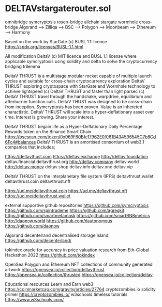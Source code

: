 # DELTAVstargaterouter.sol
omnibridge symcryptosis rosen-bridge allchain stargate wormhole cross-bridge
Algorand --> Zilliqa --> BSC --> Polygon --> Moonbeam --> Ethereum --> Harmony

Based on the work by StarGate (c) BUSL 1.1 licence
https://spdx.org/licenses/BUSL-1.1.html

All modification DeltaV (c) MIT licence and BUSL 1.1 license where applicable
symcryptosis using solidity and delta to solve the cryptocurrency bridging trilemma

DeltaV THRUST is a multistage modular rocket capable of multiple launch cycles and suitable for cross-chain cryptocurrency exploration
DeltaV THRUST exploring cryptospace with StarGate and Wormhole technology to achieve lightspeed (c) DeltaV THRUST and faster than light parsec (c) DeltaV THRUST travel through the handshake, warpdrive, equilibrium and afterburner function calls. DeltaV THUST was designed to be cross-chain from inception. Symcryptosis has been proven. Value is an inhereted charactistic. DeltaV THRUST will scale into a hyper-deflationary asset over time. Interest is growing. Share your interest. 

DeltaV THRUST begain life as a Hyper-Deflationary Daily Percentage Rewards token on the Binance Smart Chain
https://bscscan.com/token/0x969F60Bfe17962E0f061B434596545C7b6Cd6Fc4#balances
DeltaV THRUST is an amortised consortium of web3.1 companies that includes;

https://deltavthust.com
https://deltav.exchange
http://deltav.foundation
deltav.financial
deltavthrust.org
http://deltav.company
deltav.world
http://deltav.money
deltav.shop
deltav.info
deltav.one
deltav.vip

DeltaV THRUST on the interplanetary file system (IPFS)
deltavthrust.wallet
deltavthrust.coin
deltavthrust.nft

https://ud.me/deltavthrust.coin
https://ud.me/deltavthrust.nft
https://ud.me/deltavthrust.wallet

external supportive github repositories
https://github.com/symcryptosis
https://github.com/spintrademe
https://github.com/agregkit
https://github.com/smartmetamask
https://github.com/smartBNBmetrics
http://daonow.world
https://github.com/dautonomous
https://github.com/daonow


Algorand decenterland decentralised storage island
https://github.com/decenterland/

tokindex oracle for accuracy in price valuation research from Eth-Global Hackathon 2022
https://github.com/tokindex

OpenSea Polygon and Ethereum NFT collections of community generated artwork
https://opensea.io/collection/deltavthrust
https://opensea.io/collection/thrusted
https://opensea.io/collection/deltav


Educational resources
Learn and Earn web3
https://coinmarketcap.com/gravity/articles/27764
cryptozombies.io solidity primer
https://cryptozombies.io/
w3schools timeless tutorials
https://www.w3schools.com/
